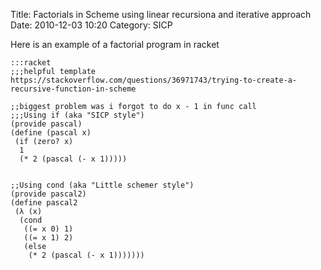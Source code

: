 Title: Factorials in Scheme using linear recursiona and iterative approach
Date: 2010-12-03 10:20
Category: SICP 

Here is an example of a factorial program in racket

	:::racket
	;;;helpful template https://stackoverflow.com/questions/36971743/trying-to-create-a-recursive-function-in-scheme

	;;biggest problem was i forgot to do x - 1 in func call
	;;;Using if (aka "SICP style")
	(provide pascal)
	(define (pascal x)
	 (if (zero? x)
	  1
	  (* 2 (pascal (- x 1)))))


	;;Using cond (aka "Little schemer style")
	(provide pascal2)
	(define pascal2
	 (λ (x)
	  (cond
	   ((= x 0) 1)
	   ((= x 1) 2)
	   (else
	    (* 2 (pascal (- x 1)))))))




